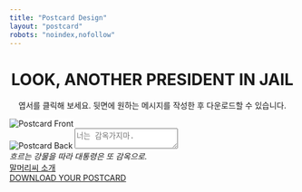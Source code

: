 ```yaml
---
title: "Postcard Design"
layout: "postcard"
robots: "noindex,nofollow"
---
```


<h1 style="text-align:center;">LOOK, ANOTHER PRESIDENT IN JAIL</h1>
<p style="text-align:center;">엽서를 클릭해 보세요. 뒷면에 원하는 메시지를 작성한 후 다운로드할 수 있습니다.</p>
<div class="postcard-container">
  <div class="postcard" id="postcard">
    <img id="front" src="/images/postcard-6.png" alt="Postcard Front" class="front" style="background:white;">
    <div class="back-container" id="back-container">
      <img id="back" src="/images/postcard-back.png" alt="Postcard Back" class="back">
      <textarea id="message" placeholder="너는 감옥가지마."></textarea>
    </div>
  </div>
  <em class="intro">
    흐르는 강물을 따라 대통령은 또 감옥으로.
  </em>
  <div class="download-links">
    <a href="https://kangminsuk.com/mal/">말머리씨 소개</a>
    <br>
    <a href="#" id="download-link">DOWNLOAD YOUR POSTCARD</a>
  </div>
</div>